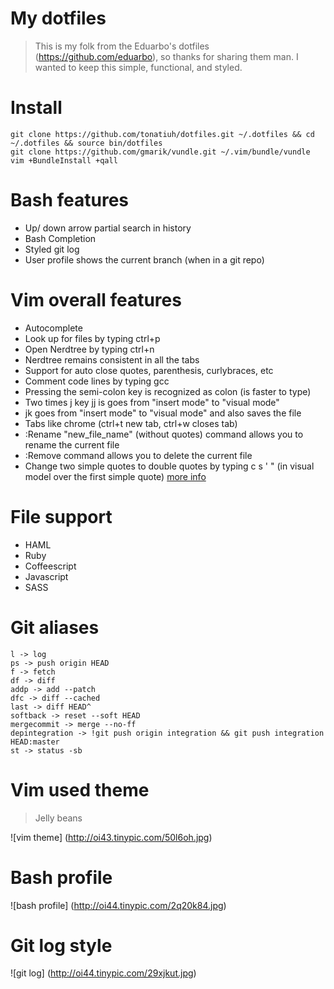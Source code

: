 # My dotfiles
> This is my folk from the Eduarbo's dotfiles (https://github.com/eduarbo), so thanks for sharing them man.
> I wanted to keep this simple, functional, and styled.

# Install
    git clone https://github.com/tonatiuh/dotfiles.git ~/.dotfiles && cd ~/.dotfiles && source bin/dotfiles
    git clone https://github.com/gmarik/vundle.git ~/.vim/bundle/vundle
    vim +BundleInstall +qall

# Bash features
* Up/ down arrow partial search in history
* Bash Completion
* Styled git log
* User profile shows the current branch (when in a git repo)

# Vim overall features
* Autocomplete
* Look up for files by typing ctrl+p
* Open Nerdtree by typing ctrl+n
* Nerdtree remains consistent in all the tabs
* Support for auto close quotes, parenthesis, curlybraces, etc
* Comment code lines by typing gcc
* Pressing the semi-colon key is recognized as colon (is faster to type)
* Two times j key jj is goes from "insert mode" to "visual mode"
* jk goes from "insert mode" to "visual mode" and also saves the file
* Tabs like chrome (ctrl+t new tab, ctrl+w closes tab)
* :Rename "new_file_name" (without quotes) command allows you to rename the current file
* :Remove command allows you to delete the current file
* Change two simple quotes to double quotes by typing c s ' " (in visual model
  over the first simple quote) [ more info ](https://github.com/tpope/vim-surround)

# File support
* HAML
* Ruby
* Coffeescript
* Javascript
* SASS

# Git aliases
    l -> log
    ps -> push origin HEAD
    f -> fetch
    df -> diff
    addp -> add --patch
    dfc -> diff --cached
    last -> diff HEAD^
    softback -> reset --soft HEAD
    mergecommit -> merge --no-ff
    depintegration -> !git push origin integration && git push integration HEAD:master
    st -> status -sb

# Vim used theme
> Jelly beans

![vim theme] (http://oi43.tinypic.com/50l6oh.jpg)

# Bash profile
![bash profile] (http://oi44.tinypic.com/2q20k84.jpg)

# Git log style
![git log] (http://oi44.tinypic.com/29xjkut.jpg)
